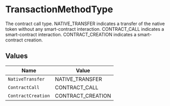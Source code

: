 # TransactionMethodType

The contract call type. NATIVE_TRANSFER indicates a transfer of the native token without any smart-contract interaction. CONTRACT_CALL indicates a smart-contract interaction. CONTRACT_CREATION indicates a smart-contract creation.


## Values

| Name               | Value              |
| ------------------ | ------------------ |
| `NativeTransfer`   | NATIVE_TRANSFER    |
| `ContractCall`     | CONTRACT_CALL      |
| `ContractCreation` | CONTRACT_CREATION  |